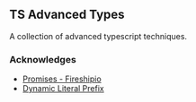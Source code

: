 ## TS Advanced Types

A collection of advanced typescript techniques.

### Acknowledges

-   [Promises - Fireshipio](https://www.youtube.com/watch?v=ITogH7lJTyE)
-   [Dynamic Literal Prefix](https://www.youtube.com/watch?v=iCEJY9XpfG8)
